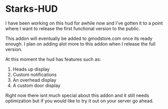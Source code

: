 # Starks-HUD
I have been working on this hud for awhile now and I've gotten it to a point where I want to release the first functional version to the public.

This addon will eventually be added to gmodstore.com once its ready enough.
I plan on adding alot more to this addon when I release the full version.

At this moment the hud has features such as:

1. Heads up display
2. Custom notifications
3. An overhead display
4. A custom door display

Right now there isnt much special about this addon and it still needs optimization but if you would like to try it out on your server go ahead.
